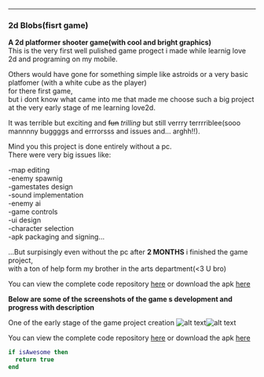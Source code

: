 ---

### 2d Blobs(fisrt game)

 
**A 2d platformer shooter game(with cool and bright graphics)**  
This is the very first well pulished game progect i made while learnig love 2d and programing on my mobile.  

Others would have gone for something simple like astroids or a very basic platfomer (with a white cube as the player)  
for there first game,  
but i dont know what came into me that made me choose such a big project at the very early stage of me learning love2d.  

It was terrible but exciting and ~~fun~~ _trilling_ but still verrry terrrriblee(sooo mannnny buggggs and errrorsss and issues and... arghh!!).  

Mind you this project is done entirely without a pc.  
There were very big issues like:  

-map editing  
-enemy spawnig  
-gamestates design  
-sound implementation  
-enemy ai  
-game controls  
-ui design  
-character selection  
-apk packaging and signing...  

...But surpisingly even without the pc after <b>2 MONTHS</b> i finished the game project,  
with a ton of help form my brother in the arts department(<3 U bro)  

You can view the complete code repository [here](https://github.com/Rocket-007/2d-Blobs) or download the apk [here](../blob/master/LICENSE)  

<b>Below are some of the screenshots of the game s development and progress with description</b>  


One of the early stage of the game project creation
![alt text](/images/2d-Blobs_img0.1.png.png)![alt text](/images/2d-Blobs_img0.2.png.png)





You can view the complete code repository [here](https://github.com/Rocket-007/2d-Blobs) or download the apk [here](../blob/master/LICENSE)  

```lua
if isAwesome then
  return true
end
```
